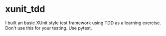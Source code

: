 # xunit_tdd
I built an basic XUnit style test framework using TDD as a learning exercise.  Don't use this for your testing.  Use pytest.
